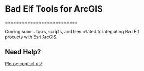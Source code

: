 
# Bad Elf Tools for ArcGIS
==========================

Coming soon... tools, scripts, and files related to integrating Bad Elf products with Esri ArcGIS.

## Need Help?
[Please contact us!](https://bad-elf.com/pages/contact).
